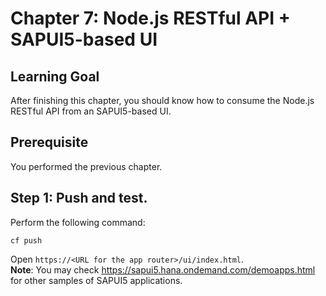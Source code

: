 # Chapter 7: Node.js RESTful API + SAPUI5-based UI

## Learning Goal
After finishing this chapter, you should know how to consume the Node.js RESTful API from an SAPUI5-based UI.

## Prerequisite
You performed the previous chapter.


## Step 1: Push and test.
Perform the following command:
```
cf push
```
Open `https://<URL for the app router>/ui/index.html`.  
__Note__: You may check https://sapui5.hana.ondemand.com/demoapps.html for other samples of SAPUI5 applications.
